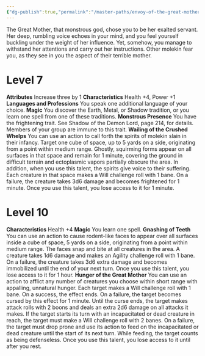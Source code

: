 ```yaml
---
{"dg-publish":true,"permalink":"/master-paths/envoy-of-the-great-mother/","tags":["Magic"]}
---
```


The Great Mother, that monstrous god, chose you to be her exalted servant. Her deep, rumbling voice echoes in your mind, and you feel yourself buckling under the weight of her influence. Yet, somehow, you manage to withstand her attentions and carry out her instructions. Other molekin fear you, as they see in you the aspect of their terrible mother.
# Level 7
**Attributes** Increase three by 1
**Characteristics** Health +4, Power +1
**Languages and Professions** You speak one additional language of your choice.
**Magic** You discover the Earth, Metal, or Shadow tradition, or you learn one spell from one of these traditions.
**Monstrous Presence** You have the frightening trait. See Shadow of the Demon Lord, page 214, for details.
Members of your group are immune to this trait.
**Wailing of the Crushed Whelps** You can use an action to call forth the spirits of molekin slain in their infancy.
Target one cube of space, up to 5 yards on a side, originating from a point within medium range. Ghostly, squirming forms appear on all surfaces in that space and remain for 1 minute, covering the ground in difficult terrain and ectoplasmic vapors partially obscure the area. In addition, when you use this talent, the spirits give voice to their suffering. Each creature in that space makes a Will challenge roll with 1 bane. On a failure, the creature takes 3d6 damage and becomes frightened for 1 minute. Once you use this talent, you lose access to it for 1 minute.
# Level 10
**Characteristics** Health +4
**Magic** You learn one spell.
**Gnashing of Teeth** You can use an action to cause rodent-like faces to appear over all surfaces inside a cube of space, 5 yards on a side, originating from a point within medium range. The faces snap and bite at all creatures in the area. A creature takes 1d6 damage and makes an Agility challenge roll with 1 bane. On a failure, the creature takes 3d6 extra damage and becomes immobilized until the end of your next turn. Once you use this talent, you lose access to it for 1 hour.
**Hunger of the Great Mother** You can use an action to afflict any number of creatures you choose within short range with appalling, unnatural hunger. Each target makes a Will challenge roll with 1 bane. On a success, the effect ends. On a failure, the target becomes cursed by this effect for 1 minute. Until the curse ends, the target makes attack rolls with 2 boons and deals an extra 2d6 damage on all attacks it makes. If the target starts its turn with an incapacitated or dead creature in reach, the target must make a Will challenge roll with 2 banes. On a failure, the target must drop prone and use its action to feed on the incapacitated or dead creature until the start of its next turn. While feeding, the target counts as being defenseless. Once you use this talent, you lose access to it until after you rest.